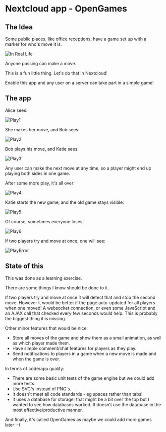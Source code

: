 # Nextcloud app - OpenGames

## The Idea

Some public places, like office receptions, have a game set up with a marker for who's move it is.

![In Real Life](/build/screenshots/irl.jpg?raw=true "In Real Life")

Anyone passing can make a move.

This is a fun little thing. Let's do that in Nextcloud!

Enable this app and any user on a server can take part in a simple game!

## The app

Alice sees:

![Play1](/build/screenshots/play1.png?raw=true "Play")

She makes her move, and Bob sees:

![Play2](/build/screenshots/play2.png?raw=true "Play")

Bob plays his move, and Katie sees:

![Play3](/build/screenshots/play3.png?raw=true "Play")

Any user can make the next move at any time, so a player might end up playing both sides in one game.

After some more play, it's all over:

![Play4](/build/screenshots/play4.png?raw=true "Play")

Katie starts the new game, and the old game stays visible:

![Play5](/build/screenshots/play5.png?raw=true "Play")

Of course, sometimes everyone loses:

![Play6](/build/screenshots/play6.png?raw=true "Play")

If two players try and move at once, one will see:

![PlayError](/build/screenshots/playError.png?raw=true "Error")

## State of this

This was done as a learning exercise.

There are some things I know should be done to it.

If two players try and move at once it will detect that and stop the second move. However it would be better if the page
auto-updated for all players when one moved! A websocket connection, or even some JavaScript and an AJAX call that
checked every few seconds would help. This is probably the biggest thing it is missing.

Other minor features that would be nice:
  *  Store all moves of the game and show them as a small animation, as well as which player made them.
  *  Have simple comment/chat features for players as they play.
  *  Send notifications to players in a game when a new move is made and when the game is over.

In terms of code/app quality:
  *  There are some basic unit tests of the game engine but we could add more tests.
  *  Use SVG's instead of PNG's.
  *  It doesn't meet all code standards - eg spaces rather than tabs!
  *  It uses a database for storage; that might be a bit over the top but I wanted to see how databases worked. It doesn't
     use the database in the most effective/productive manner.

And finally, it's called OpenGames as maybe we could add more games later :-)
